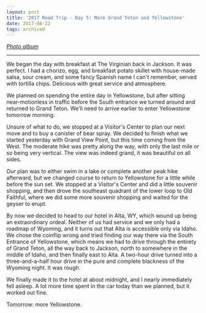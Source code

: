 ```yaml
---
layout: post
title: '2017 Road Trip - Day 5: More Grand Teton and Yellowstone'
date: 2017-08-22
tags: archived
---
```


_[Photo album][photos]_

---

We began the day with breakfast at The Virginian back in Jackson. It was perfect. I had a chorizo, egg, and breakfast potato skillet with house-made salsa, sour cream, and some fancy Spanish name I can't remember, served with tortilla chips. Delicious with great service and atmosphere.

We planned on spending the entire day in Yellowstone, but after sitting near-motionless in traffic before the South entrance we turned around and returned to Grand Teton. We'll need to arrive earlier to enter Yellowstone tomorrow morning.

Unsure of what to do, we stopped at a Visitor's Center to plan our next move and to buy a canister of bear spray. We decided to finish what we started yesterday with Grand View Point, but this time coming from the West. The moderate hike was pretty along the way, with only the last mile or so being very vertical. The view was indeed grand, it was beautiful on all sides.

Our plan was to either swim in a lake or complete another peak hike afterward, but we changed course to return to Yellowstone for a little while before the sun set. We stopped at a Visitor's Center and did a little souvenir shopping, and then drove the southeast quadrant of the lower loop to Old Faithful, where we did some more souvenir shopping and waited for the geyser to erupt.

By now we decided to head to our hotel in Alta, WY, which wound up being an extraordinary ordeal. Neither of us had service and we only had a roadmap of Wyoming, and it turns out that Alta is accessible only via Idaho. We chose the coinflip wrong and tried finding our way there via the South Entrance of Yellowstone, which means we had to drive through the entirety of Grand Teton, all the way back to Jackson, north to somewhere in the middle of Idaho, and then finally east to Alta. A two-hour drive turned into a three-and-a-half hour drive in the pure and complete blackness of the Wyoming night. It was rough.

We finally made it to the hotel at about midnight, and I nearly immediately fell asleep. A lot more time spent in the car today than we planned, but it worked out fine.

Tomorrow: more Yellowstone.

[photos]: https://goo.gl/photos/s6D4FYv8uWmbNhiT8
